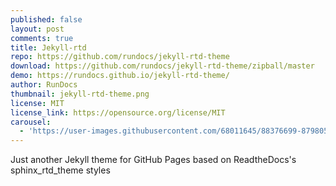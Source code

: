 ```yaml
---
published: false
layout: post
comments: true
title: Jekyll-rtd
repo: https://github.com/rundocs/jekyll-rtd-theme
download: https://github.com/rundocs/jekyll-rtd-theme/zipball/master
demo: https://rundocs.github.io/jekyll-rtd-theme/
author: RunDocs
thumbnail: jekyll-rtd-theme.png
license: MIT
license_link: https://opensource.org/license/MIT
carousel:
  - 'https://user-images.githubusercontent.com/68011645/88376699-87980500-cdd0-11ea-8900-7bab8c811bc9.png'
---
```


Just another Jekyll theme for GitHub Pages based on ReadtheDocs's sphinx_rtd_theme styles
